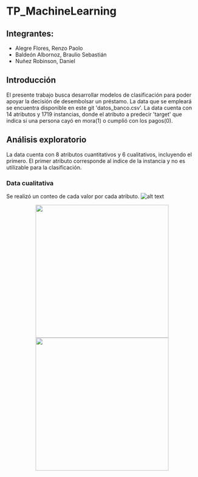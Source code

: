# TP_MachineLearning

## Integrantes:
- Alegre Flores, Renzo Paolo
- Baldeón Albornoz, Braulio Sebastián
- Nuñez Robinson, Daniel

## Introducción

El presente trabajo busca desarrollar modelos de clasificación para poder apoyar la decisión de desembolsar un préstamo. La data que se empleará se encuentra disponible en este git 'datos_banco.csv'. La data cuenta con 14 atributos y 1719 instancias, donde el atributo a predecir 'target' que indica si una persona cayó en mora(1) o cumplió con los pagos(0).

## Análisis exploratorio

La data cuenta con 8 atributos cuantitativos y 6 cualitativos, incluyendo el primero. El primer atributo corresponde al indice de la instancia y no es utilizable para la clasificación.

### Data cualitativa

Se realizó un conteo de cada valor por cada atributo.
![alt text](iamgenes/image_credit_history_marital_status.png)

 <p align="center"> <img src="your_relative_path_here" width="350"/> <img src="your_relative_path_here_number_2_large_name" width="350"/> </p>
